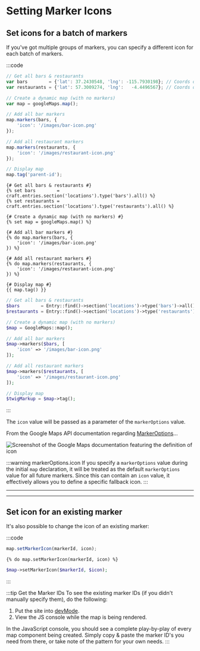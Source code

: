 # Setting Marker Icons

## Set icons for a batch of markers

If you've got multiple groups of markers, you can specify a different icon for each batch of markers.

:::code
```js
// Get all bars & restaurants
var bars        = {'lat': 37.2430548, 'lng': -115.7930198}; // Coords only in JS
var restaurants = {'lat': 57.3009274, 'lng':   -4.4496567}; // Coords only in JS

// Create a dynamic map (with no markers)
var map = googleMaps.map();

// Add all bar markers
map.markers(bars, {
    'icon': '/images/bar-icon.png'
});

// Add all restaurant markers
map.markers(restaurants, {
    'icon': '/images/restaurant-icon.png'
});

// Display map
map.tag('parent-id');
```
```twig
{# Get all bars & restaurants #}
{% set bars        = craft.entries.section('locations').type('bars').all() %}
{% set restaurants = craft.entries.section('locations').type('restaurants').all() %}

{# Create a dynamic map (with no markers) #}
{% set map = googleMaps.map() %}

{# Add all bar markers #}
{% do map.markers(bars, {
    'icon': '/images/bar-icon.png'
}) %}

{# Add all restaurant markers #}
{% do map.markers(restaurants, {
    'icon': '/images/restaurant-icon.png'
}) %}

{# Display map #}
{{ map.tag() }}
```
```php
// Get all bars & restaurants
$bars        = Entry::find()->section('locations')->type('bars')->all();
$restaurants = Entry::find()->section('locations')->type('restaurants')->all();

// Create a dynamic map (with no markers)
$map = GoogleMaps::map();

// Add all bar markers
$map->markers($bars, [
    'icon' => '/images/bar-icon.png'
]);

// Add all restaurant markers
$map->markers($restaurants, [
    'icon' => '/images/restaurant-icon.png'
]);

// Display map
$twigMarkup = $map->tag();
```
:::

The `icon` value will be passed as a parameter of the `markerOptions` value.

From the Google Maps API documentation regarding [MarkerOptions](https://developers.google.com/maps/documentation/javascript/reference/marker#MarkerOptions.icon)...

<img class="dropshadow" :src="$withBase('/images/guides/icon.png')" alt="Screenshot of the Google Maps documentation featuring the definition of icon">

:::warning markerOptions.icon
If you specify a `markerOptions` value during the initial `map` declaration, it will be treated as the default `markerOptions` value for all future markers. Since this can contain an `icon` value, it effectively allows you to define a specific fallback icon.
:::

---
---

## Set icon for an existing marker

It's also possible to change the icon of an existing marker:

:::code
```js
map.setMarkerIcon(markerId, icon);
```
```twig
{% do map.setMarkerIcon(markerId, icon) %}
```
```php
$map->setMarkerIcon($markerId, $icon);
```
:::

:::tip Get the Marker IDs
To see the existing marker IDs (if you didn't manually specify them), do the following:

1. Put the site into [devMode](https://craftcms.com/docs/3.x/config/config-settings.html#devmode).
2. View the JS console while the map is being rendered.

In the JavaScript console, you should see a complete play-by-play of every map component being created. Simply copy & paste the marker ID's you need from there, or take note of the pattern for your own needs.
:::
